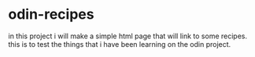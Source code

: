 # odin-recipes
in this project i will make a simple html page that will link
to some recipes. this is to test the things that i have been learning on
the odin project.
